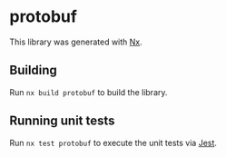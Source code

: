 # protobuf

This library was generated with [Nx](https://nx.dev).

## Building

Run `nx build protobuf` to build the library.

## Running unit tests

Run `nx test protobuf` to execute the unit tests via [Jest](https://jestjs.io).
